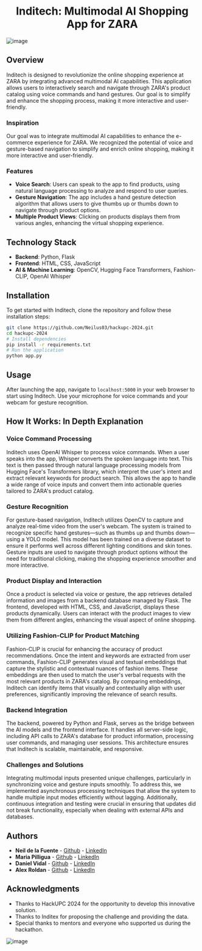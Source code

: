 # <div align="center">Inditech: Multimodal AI Shopping App for ZARA

![image](https://github.com/Neilus03/hackupc-2024/assets/87651732/c359230d-3707-4c3e-9f6e-38cf67e3582f)


## Overview

Inditech is designed to revolutionize the online shopping experience at ZARA by integrating advanced multimodal AI capabilities. This application allows users to interactively search and navigate through ZARA's product catalog using voice commands and hand gestures. Our goal is to simplify and enhance the shopping process, making it more interactive and user-friendly.

### Inspiration

Our goal was to integrate multimodal AI capabilities to enhance the e-commerce experience for ZARA. We recognized the potential of voice and gesture-based navigation to simplify and enrich online shopping, making it more interactive and user-friendly.

### Features

- **Voice Search**: Users can speak to the app to find products, using natural language processing to analyze and respond to user queries.
- **Gesture Navigation**: The app includes a hand gesture detection algorithm that allows users to give thumbs up or thumbs down to navigate through product options.
- **Multiple Product Views**: Clicking on products displays them from various angles, enhancing the virtual shopping experience.

## Technology Stack

- **Backend**: Python, Flask
- **Frontend**: HTML, CSS, JavaScript
- **AI & Machine Learning**: OpenCV, Hugging Face Transformers, Fashion-CLIP, OpenAI Whisper

## Installation

To get started with Inditech, clone the repository and follow these installation steps:

```bash
git clone https://github.com/Neilus03/hackupc-2024.git
cd hackupc-2024
# Install dependencies
pip install -r requirements.txt
# Run the application
python app.py
```

## Usage

After launching the app, navigate to `localhost:5000` in your web browser to start using Inditech. Use your microphone for voice commands and your webcam for gesture recognition.

## How It Works: In Depth Explanation

### Voice Command Processing
Inditech uses OpenAI Whisper to process voice commands. When a user speaks into the app, Whisper converts the spoken language into text. This text is then passed through natural language processing models from Hugging Face's Transformers library, which interpret the user's intent and extract relevant keywords for product search. This allows the app to handle a wide range of voice inputs and convert them into actionable queries tailored to ZARA's product catalog.

### Gesture Recognition
For gesture-based navigation, Inditech utilizes OpenCV to capture and analyze real-time video from the user's webcam. The system is trained to recognize specific hand gestures—such as thumbs up and thumbs down—using a YOLO model. This model has been trained on a diverse dataset to ensure it performs well across different lighting conditions and skin tones. Gesture inputs are used to navigate through product options without the need for traditional clicking, making the shopping experience smoother and more interactive.

### Product Display and Interaction
Once a product is selected via voice or gesture, the app retrieves detailed information and images from a backend database managed by Flask. The frontend, developed with HTML, CSS, and JavaScript, displays these products dynamically. Users can interact with the product images to view them from different angles, enhancing the visual aspect of online shopping.

### Utilizing Fashion-CLIP for Product Matching
Fashion-CLIP is crucial for enhancing the accuracy of product recommendations. Once the intent and keywords are extracted from user commands, Fashion-CLIP generates visual and textual embeddings that capture the stylistic and contextual nuances of fashion items. These embeddings are then used to match the user's verbal requests with the most relevant products in ZARA's catalog. By comparing embeddings, Inditech can identify items that visually and contextually align with user preferences, significantly improving the relevance of search results.

### Backend Integration
The backend, powered by Python and Flask, serves as the bridge between the AI models and the frontend interface. It handles all server-side logic, including API calls to ZARA's database for product information, processing user commands, and managing user sessions. This architecture ensures that Inditech is scalable, maintainable, and responsive.

### Challenges and Solutions
Integrating multimodal inputs presented unique challenges, particularly in synchronizing voice and gesture inputs smoothly. To address this, we implemented asynchronous processing techniques that allow the system to handle multiple input modes efficiently without lagging. Additionally, continuous integration and testing were crucial in ensuring that updates did not break functionality, especially when dealing with external APIs and databases.

## Authors

- **Neil de la Fuente** - [Github](https://github.com/Neilus03) - [LinkedIn](https://www.linkedin.com/in/neil-de-la-fuente/)
- **Maria Pilligua** - [Github](https://github.com/mpilligua) - [LinkedIn](https://www.linkedin.com/in/mariapilligua/)
- **Daniel Vidal** - [Github](https://github.com/Dani13vg) - [LinkedIn](https://www.linkedin.com/in/daniel-alejandro-vidal-guerra-21386b266/)
- **Alex Roldan** - [Github](https://github.com/alrocb) - [LinkedIn](https://www.linkedin.com/in/alex-roldan-55488a215/)

## Acknowledgments

- Thanks to HackUPC 2024 for the opportunity to develop this innovative solution.
- Thanks to Inditex for proposing the challenge and providing the data.
- Special thanks to mentors and everyone who supported us during the hackathon.



![image](https://github.com/Neilus03/hackupc-2024/assets/127413352/62cca9e3-d9fc-4cb2-a87d-c0c1fb452101)

